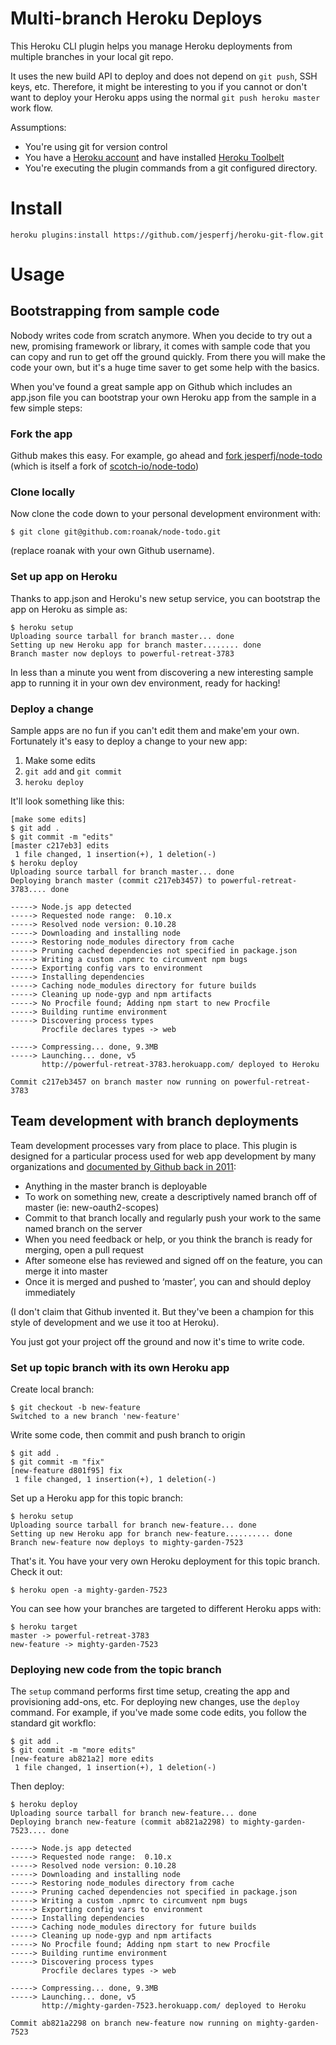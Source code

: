 # Multi-branch Heroku Deploys

This Heroku CLI plugin helps you manage Heroku deployments from multiple branches in your local git repo.

It uses the new build API to deploy and does not depend on `git push`, SSH keys, etc. Therefore, it might be interesting to you if you cannot or don't want to deploy your Heroku apps using the normal `git push heroku master` work flow.

Assumptions:

* You're using git for version control
* You have a [Heroku account][1] and have installed [Heroku Toolbelt][2]
* You're executing the plugin commands from a git configured directory.

[1]: https://signup.heroku.com
[2]: https://toolbelt.heroku.com/

# Install

    heroku plugins:install https://github.com/jesperfj/heroku-git-flow.git

# Usage

## Bootstrapping from sample code

Nobody writes code from scratch anymore. When you decide to try out a new, promising framework or library, it comes with sample code that you can copy and run to get off the ground quickly. From there you will make the code your own, but it's a huge time saver to get some help with the basics.

When you've found a great sample app on Github which includes an app.json file you can bootstrap your own Heroku app from the sample in a few simple steps:

### Fork the app

Github makes this easy. For example, go ahead and [fork jesperfj/node-todo](https://github.com/jesperfj/node-todo/fork) (which is itself a fork of [scotch-io/node-todo](https://github.com/scotch-io/node-todo))

### Clone locally

Now clone the code down to your personal development environment with:

    $ git clone git@github.com:roanak/node-todo.git

(replace roanak with your own Github username).

### Set up app on Heroku

Thanks to app.json and Heroku's new setup service, you can bootstrap the app on Heroku as simple as:

    $ heroku setup
    Uploading source tarball for branch master... done
    Setting up new Heroku app for branch master........ done
    Branch master now deploys to powerful-retreat-3783

<!--It's optional (but recommended) to provide an app name when you run setup on the master branch. This establishes and meaningful project name on Heroku. If you don't provide one, your app will get a haiku name like boiling-mesa-6179. -->

In less than a minute you went from discovering a new interesting sample app to running it in your own dev environment, ready for hacking!

### Deploy a change

Sample apps are no fun if you can't edit them and make'em your own. Fortunately it's easy to deploy a change to your new app:

1. Make some edits
2. `git add` and `git commit`
3. `heroku deploy`

It'll look something like this:

    [make some edits]
    $ git add .
    $ git commit -m "edits"
    [master c217eb3] edits
     1 file changed, 1 insertion(+), 1 deletion(-)
    $ heroku deploy
    Uploading source tarball for branch master... done
    Deploying branch master (commit c217eb3457) to powerful-retreat-3783.... done

    -----> Node.js app detected
    -----> Requested node range:  0.10.x
    -----> Resolved node version: 0.10.28
    -----> Downloading and installing node
    -----> Restoring node_modules directory from cache
    -----> Pruning cached dependencies not specified in package.json
    -----> Writing a custom .npmrc to circumvent npm bugs
    -----> Exporting config vars to environment
    -----> Installing dependencies
    -----> Caching node_modules directory for future builds
    -----> Cleaning up node-gyp and npm artifacts
    -----> No Procfile found; Adding npm start to new Procfile
    -----> Building runtime environment
    -----> Discovering process types
           Procfile declares types -> web

    -----> Compressing... done, 9.3MB
    -----> Launching... done, v5
           http://powerful-retreat-3783.herokuapp.com/ deployed to Heroku

    Commit c217eb3457 on branch master now running on powerful-retreat-3783


## Team development with branch deployments

Team development processes vary from place to place. This plugin is designed for a particular process used for web app development by many organizations and [documented by Github back in 2011](http://scottchacon.com/2011/08/31/github-flow.html):

* Anything in the master branch is deployable
* To work on something new, create a descriptively named branch off of master (ie: new-oauth2-scopes)
* Commit to that branch locally and regularly push your work to the same named branch on the server
* When you need feedback or help, or you think the branch is ready for merging, open a pull request
* After someone else has reviewed and signed off on the feature, you can merge it into master
* Once it is merged and pushed to ‘master’, you can and should deploy immediately

(I don't claim that Github invented it. But they've been a champion for this style of development and we use it too at Heroku).

You just got your project off the ground and now it's time to write code.

### Set up topic branch with its own Heroku app

Create local branch:

    $ git checkout -b new-feature
    Switched to a new branch 'new-feature'

Write some code, then commit and push branch to origin

    $ git add .
    $ git commit -m "fix"
    [new-feature d801f95] fix
     1 file changed, 1 insertion(+), 1 deletion(-)

Set up a Heroku app for this topic branch:

    $ heroku setup
    Uploading source tarball for branch new-feature... done
    Setting up new Heroku app for branch new-feature.......... done
    Branch new-feature now deploys to mighty-garden-7523

That's it. You have your very own Heroku deployment for this topic branch. Check it out:

    $ heroku open -a mighty-garden-7523

You can see how your branches are targeted to different Heroku apps with:

    $ heroku target
    master -> powerful-retreat-3783
    new-feature -> mighty-garden-7523

### Deploying new code from the topic branch

The `setup` command performs first time setup, creating the app and provisioning add-ons, etc. For deploying new changes, use the `deploy` command. For example, if you've made some code edits, you follow the standard git workflo:

    $ git add .
    $ git commit -m "more edits"
    [new-feature ab821a2] more edits
     1 file changed, 1 insertion(+), 1 deletion(-)

Then deploy:

    $ heroku deploy
    Uploading source tarball for branch new-feature... done
    Deploying branch new-feature (commit ab821a2298) to mighty-garden-7523.... done

    -----> Node.js app detected
    -----> Requested node range:  0.10.x
    -----> Resolved node version: 0.10.28
    -----> Downloading and installing node
    -----> Restoring node_modules directory from cache
    -----> Pruning cached dependencies not specified in package.json
    -----> Writing a custom .npmrc to circumvent npm bugs
    -----> Exporting config vars to environment
    -----> Installing dependencies
    -----> Caching node_modules directory for future builds
    -----> Cleaning up node-gyp and npm artifacts
    -----> No Procfile found; Adding npm start to new Procfile
    -----> Building runtime environment
    -----> Discovering process types
           Procfile declares types -> web

    -----> Compressing... done, 9.3MB
    -----> Launching... done, v5
           http://mighty-garden-7523.herokuapp.com/ deployed to Heroku

    Commit ab821a2298 on branch new-feature now running on mighty-garden-7523

<!--
## Viewing past build outputs

The build status and output for each build can be viewed later. Get a list of past builds with:

    $ hk show-build
    Builds on roanak-todo-new-feature:
    4358645d-4c75-2ef4-a6d0-41c460935dec  succeeded roanak@isfjeldet.io 2014-05-06T16:42:58+00:00
    8d1fdedd-1613-474e-2940-a2a10d4748c1  succeeded roanak@isfjeldet.io 2014-05-06T16:50:26+00:00

View a build with:

    $ hk show-build 8d1fdedd-1613-474e-2940-a2a10d4748c1
    App:        roanak-todo-new-feature
    Build id:   8d1fdedd-1613-474e-2940-a2a10d4748c1
    Created at: 2014-05-06T16:50:26+00:00
    Version:    b4086720968e0e64af27b4e27d6adbf9fe3854c5
    User:       roanak@isfjeldet.io
    Status:     succeeded
    Slug id:    213526f5-1037-45d7-9bff-cb90ffed2482
    Build output:

    [build output like above]

-->
